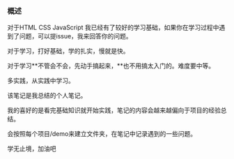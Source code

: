### 概述
对于HTML CSS JavaScript 我已经有了较好的学习基础，如果你在学习过程中遇到了问题，可以提issue，我来回答你的问题。

对于学习，打好基础，学的扎实，慢就是快。

对于学习**不管会不会，先动手搞起来，**也不用搞太入门的。难度要中等。

多实践，从实践中学习。

该笔记是我总结的个人笔记。

我的喜好的是看完基础知识就开始实践，笔记的内容会越来越偏向于项目的经验总结。

会按照每个项目/demo来建立文件夹，在笔记中记录遇到的一些问题。


学无止境，加油吧







